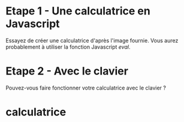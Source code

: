 # Etape 1 - Une calculatrice en Javascript  
Essayez de créer une calculatrice d'après l'image fournie.
Vous aurez probablement à utiliser la fonction Javascript *eval*.
  
# Etape 2 - Avec le clavier  
Pouvez-vous faire fonctionner votre calculatrice avec le clavier ?
# calculatrice
